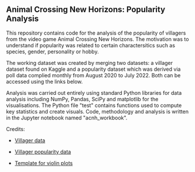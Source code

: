 ## Animal Crossing New Horizons: Popularity Analysis

This repository contains code for the analysis of the popularity of villagers from the video game Animal Crossing New Horizons. The motivation was to understand if popularity was related to certain charactersitics such as species, gender, personality or hobby. 

The working dataset was created by merging two datasets: a villager dataset found on Kaggle and a popularity dataset which was derived via poll data complied monthly from August 2020 to July 2022. Both can be accessed using the links below.  

Analysis was carried out entirely using standard Python libraries for data analysis including NumPy, Pandas, SciPy and matplotlib for the visualisations. The Python file "test" contains functions used to compute key statistics and create visuals. Code, methodology and analysis is written in the Jupyter notebook named "acnh_workbook".  

Credits: 

* [Villager data](https://www.kaggle.com/datasets/jessicali9530/animal-crossing-new-horizons-nookplaza-dataset)

* [Villager popularity data](https://www.animalcrossingportal.com/tier-lists/new-horizons/all-villagers)

* [Template for violin plots](https://www.python-graph-gallery.com/web-ggbetweenstats-with-matplotlib)
